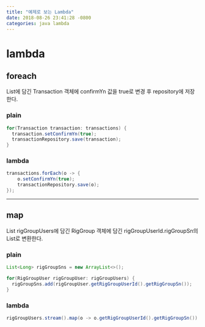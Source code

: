 ```yaml
---
title: "예제로 보는 Lambda"
date: 2018-08-26 23:41:28 -0800
categories: java lambda
---
```


# lambda

## foreach

List에 담긴 Transaction 객체에 confirmYn 값을 true로 변경 후 repository에 저장한다.

### plain

~~~java
for(Transaction transaction: transactions) {
  transaction.setConfirmYn(true);
  transactionRepository.save(transaction);
}
~~~

### lambda

~~~java
transactions.forEach(o -> {
    o.setConfirmYn(true);
    transactionRepository.save(o);
});
~~~

---

## map

List rigGroupUsers에 담긴 RigGroup 객체에 담긴 rigGroupUserId.rigGroupSn의 List로 변환한다.

### plain

~~~java
List<Long> rigGroupSns = new ArrayList<>();

for(RigGroupUser rigGroupUser: rigGroupUsers) {
  rigGroupSns.add(rigGroupUser.getRigGroupUserId().getRigGroupSn());
}
~~~

### lambda

~~~java
rigGroupUsers.stream().map(o -> o.getRigGroupUserId().getRigGroupSn()).collect(Collectors.toList());
~~~

